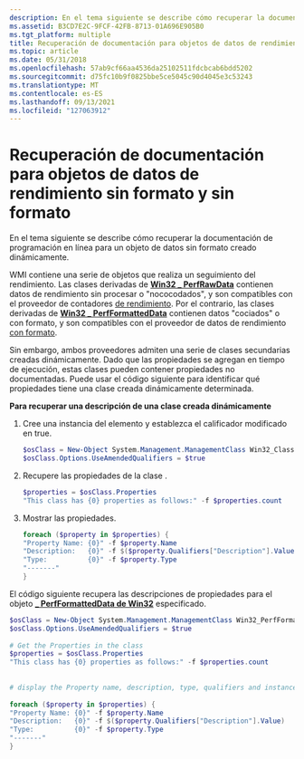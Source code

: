 ```yaml
---
description: En el tema siguiente se describe cómo recuperar la documentación de programación en línea para un objeto de datos sin formato creado dinámicamente.
ms.assetid: B3CD7E2C-9FCF-42FB-8713-01A696E905B0
ms.tgt_platform: multiple
title: Recuperación de documentación para objetos de datos de rendimiento sin formato y sin formato
ms.topic: article
ms.date: 05/31/2018
ms.openlocfilehash: 57ab9cf66aa4536da25102511fdcbcab6bdd5202
ms.sourcegitcommit: d75fc10b9f0825bbe5ce5045c90d4045e3c53243
ms.translationtype: MT
ms.contentlocale: es-ES
ms.lasthandoff: 09/13/2021
ms.locfileid: "127063912"
---
```

# <a name="retrieving-documentation-for-raw-and-formatted-performance-data-objects"></a>Recuperación de documentación para objetos de datos de rendimiento sin formato y sin formato

En el tema siguiente se describe cómo recuperar la documentación de programación en línea para un objeto de datos sin formato creado dinámicamente.

WMI contiene una serie de objetos que realiza un seguimiento del rendimiento. Las clases derivadas de [**Win32 \_ PerfRawData**](/windows/desktop/CIMWin32Prov/win32-perfrawdata) contienen datos de rendimiento sin procesar o "nococodados", y son compatibles con el proveedor de contadores [de rendimiento](performance-counter-provider.md). Por el contrario, las clases derivadas de [**Win32 \_ PerfFormattedData**](/windows/desktop/CIMWin32Prov/win32-perfformatteddata) contienen datos "cociados" o con formato, y son compatibles con el proveedor de datos de rendimiento [con formato](formatted-performance-data-provider.md).

Sin embargo, ambos proveedores admiten una serie de clases secundarias creadas dinámicamente. Dado que las propiedades se agregan en tiempo de ejecución, estas clases pueden contener propiedades no documentadas. Puede usar el código siguiente para identificar qué propiedades tiene una clase creada dinámicamente determinada.

**Para recuperar una descripción de una clase creada dinámicamente**

1.  Cree una instancia del elemento y establezca el calificador modificado en true.

    ```PowerShell
    $osClass = New-Object System.Management.ManagementClass Win32_ClassNameHere  
    $osClass.Options.UseAmendedQualifiers = $true
    ```

    

2.  Recupere las propiedades de la clase .

    ```PowerShell
    $properties = $osClass.Properties  
    "This class has {0} properties as follows:" -f $properties.count
    ```

    

3.  Mostrar las propiedades.

    ```PowerShell
    foreach ($property in $properties) {  
    "Property Name: {0}" -f $property.Name  
    "Description:   {0}" -f $($property.Qualifiers["Description"].Value)  
    "Type:          {0}" -f $property.Type  
    "-------"
    }
    ```

    

El código siguiente recupera las descripciones de propiedades para el objeto [**\_ PerfFormattedData de Win32**](/windows/desktop/CIMWin32Prov/win32-perfformatteddata) especificado.


```PowerShell
$osClass = New-Object System.Management.ManagementClass Win32_PerfFormattedData_APPPOOLCountersProvider_APPPOOLWAS  
$osClass.Options.UseAmendedQualifiers = $true  
  
# Get the Properties in the class  
$properties = $osClass.Properties  
"This class has {0} properties as follows:" -f $properties.count  
  
  
# display the Property name, description, type, qualifiers and instance values  
  
foreach ($property in $properties) {  
"Property Name: {0}" -f $property.Name  
"Description:   {0}" -f $($property.Qualifiers["Description"].Value)  
"Type:          {0}" -f $property.Type  
"-------"  
}
```



 

 
